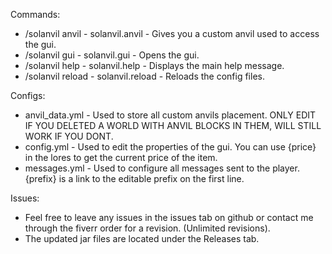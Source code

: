 Commands:
- /solanvil anvil - solanvil.anvil - Gives you a custom anvil used to access the gui.
- /solanvil gui - solanvil.gui - Opens the gui.
- /solanvil help - solanvil.help - Displays the main help message.
- /solanvil reload - solanvil.reload - Reloads the config files.

Configs:
- anvil_data.yml - Used to store all custom anvils placement. ONLY EDIT IF YOU DELETED A WORLD WITH ANVIL BLOCKS IN THEM, WILL STILL WORK IF YOU DONT.
- config.yml - Used to edit the properties of the gui. You can use {price} in the lores to get the current price of the item.
- messages.yml - Used to configure all messages sent to the player. {prefix} is a link to the editable prefix on the first line.

Issues:
- Feel free to leave any issues in the issues tab on github or contact me through the fiverr order for a revision. (Unlimited revisions).
- The updated jar files are located under the Releases tab.
